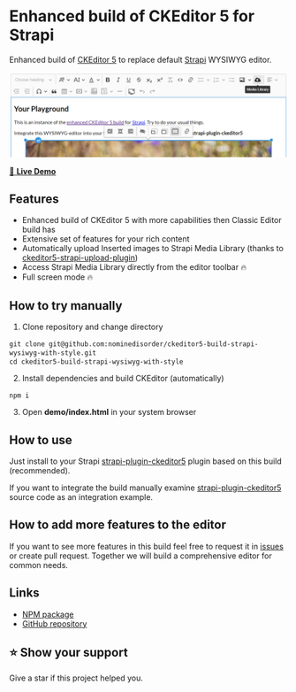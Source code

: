 # Enhanced build of CKEditor 5 for Strapi

Enhanced build of [CKEditor 5](https://github.com/ckeditor/ckeditor5) to replace default [Strapi](https://github.com/strapi/strapi) WYSIWYG editor.

![ckeditor5-build-strapi-wysiwyg demo screenshot](/demo/demo.png)

[👀 **Live Demo**](https://roslovets-inc.github.io/ckeditor5-build-strapi-wysiwyg/)

## Features

-   Enhanced build of CKEditor 5 with more capabilities then Classic Editor build has
-   Extensive set of features for your rich content
-   Automatically upload Inserted images to Strapi Media Library (thanks to [ckeditor5-strapi-upload-plugin](https://github.com/gtomato/ckeditor5-strapi-upload-plugin))
-   Access Strapi Media Library directly from the editor toolbar 🔥
-   Full screen mode 🔥


## How to try manually

1. Clone repository and change directory

```
git clone git@github.com:nominedisorder/ckeditor5-build-strapi-wysiwyg-with-style.git
cd ckeditor5-build-strapi-wysiwyg-with-style
```

2. Install dependencies and build CKEditor (automatically)

```
npm i
```

3. Open **demo/index.html** in your system browser

## How to use

Just install to your Strapi [strapi-plugin-ckeditor5](https://github.com/Roslovets-Inc/strapi-plugin-ckeditor5) plugin based on this build (recommended).

If you want to integrate the build manually examine [strapi-plugin-ckeditor5](https://github.com/Roslovets-Inc/strapi-plugin-ckeditor5) source code as an integration example.

## How to add more features to the editor

If you want to see more features in this build feel free to request it in [issues](https://github.com/Roslovets-Inc/ckeditor5-build-strapi-wysiwyg/issues) or create pull request. Together we will build a comprehensive editor for common needs.

## Links

-   [NPM package](https://www.npmjs.com/package/ckeditor5-build-strapi-wysiwyg)
-   [GitHub repository](https://github.com/nominedisorder/ckeditor5-build-strapi-wysiwyg-with-style.git)

## ⭐️ Show your support

Give a star if this project helped you.
